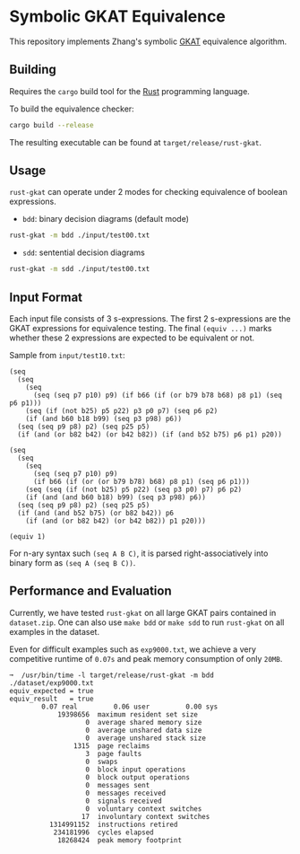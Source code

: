 # Symbolic GKAT Equivalence 
This repository implements Zhang's symbolic
[GKAT](https://dl.acm.org/doi/10.1145/3371129) equivalence algorithm.

## Building
Requires the `cargo` build tool for the [Rust](https://www.rust-lang.org/)
programming language.

To build the equivalence checker:
``` sh
cargo build --release
```
The resulting executable can be found at `target/release/rust-gkat`.

## Usage
`rust-gkat` can operate under 2 modes for checking equivalence of boolean expressions.
- `bdd`: binary decision diagrams (default mode)
``` sh
rust-gkat -m bdd ./input/test00.txt
```
- `sdd`: sentential decision diagrams
``` sh
rust-gkat -m sdd ./input/test00.txt
```

## Input Format
Each input file consists of 3 s-expressions. The first 2 s-expressions are the
GKAT expressions for equivalence testing. The final `(equiv ...)` marks whether
these 2 expressions are expected to be equivalent or not.

Sample from `input/test10.txt`:
```
(seq
  (seq
    (seq
      (seq (seq p7 p10) p9) (if b66 (if (or b79 b78 b68) p8 p1) (seq p6 p1)))
    (seq (if (not b25) p5 p22) p3 p0 p7) (seq p6 p2)
    (if (and b60 b18 b99) (seq p3 p98) p6))
  (seq (seq p9 p8) p2) (seq p25 p5)
  (if (and (or b82 b42) (or b42 b82)) (if (and b52 b75) p6 p1) p20))

(seq
  (seq
    (seq
      (seq (seq p7 p10) p9)
      (if b66 (if (or (or b79 b78) b68) p8 p1) (seq p6 p1)))
    (seq (seq (if (not b25) p5 p22) (seq p3 p0) p7) p6 p2)
    (if (and (and b60 b18) b99) (seq p3 p98) p6))
  (seq (seq p9 p8) p2) (seq p25 p5)
  (if (and (and b52 b75) (or b82 b42)) p6
    (if (and (or b82 b42) (or b42 b82)) p1 p20)))

(equiv 1)
```

For n-ary syntax such `(seq A B C)`, it is parsed right-associatively into
binary form as `(seq A (seq B C))`.

## Performance and Evaluation
Currently, we have tested `rust-gkat` on all large GKAT pairs contained in
`dataset.zip`.  One can also use `make bdd` or `make sdd` to run `rust-gkat` on
all examples in the dataset.

Even for difficult examples such as `exp9000.txt`, we achieve a very competitive
runtime of `0.07s` and peak memory consumption of only `20MB`.
```
➞  /usr/bin/time -l target/release/rust-gkat -m bdd ./dataset/exp9000.txt
equiv_expected = true
equiv_result   = true
        0.07 real         0.06 user         0.00 sys
            19398656  maximum resident set size
                   0  average shared memory size
                   0  average unshared data size
                   0  average unshared stack size
                1315  page reclaims
                   3  page faults
                   0  swaps
                   0  block input operations
                   0  block output operations
                   0  messages sent
                   0  messages received
                   0  signals received
                   0  voluntary context switches
                  17  involuntary context switches
          1314991152  instructions retired
           234181996  cycles elapsed
            18268424  peak memory footprint
```